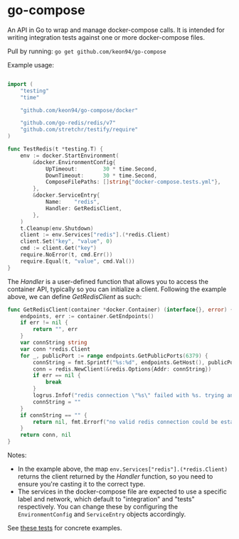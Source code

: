 # go-compose
An API in Go to wrap and manage docker-compose calls. It is intended for
writing integration tests against one or more docker-compose files.

Pull by running:
```go get github.com/keon94/go-compose```

Example usage:
```go

import (
	"testing"
	"time"

	"github.com/keon94/go-compose/docker"

	"github.com/go-redis/redis/v7"
	"github.com/stretchr/testify/require"
)

func TestRedis(t *testing.T) {
	env := docker.StartEnvironment(
		&docker.EnvironmentConfig{
			UpTimeout:        30 * time.Second,
			DownTimeout:      30 * time.Second,
			ComposeFilePaths: []string{"docker-compose.tests.yml"},
		},
		&docker.ServiceEntry{
			Name:    "redis",
			Handler: GetRedisClient,
		},
	)
	t.Cleanup(env.Shutdown)
	client := env.Services["redis"].(*redis.Client)
	client.Set("key", "value", 0)
	cmd := client.Get("key")
	require.NoError(t, cmd.Err())
	require.Equal(t, "value", cmd.Val())
}
```

The *Handler* is a user-defined function that allows you to access the container API, typically so you can initialize a client. Following the example above, we can define *GetRedisClient* as such:

```go
func GetRedisClient(container *docker.Container) (interface{}, error) {
	endpoints, err := container.GetEndpoints()
	if err != nil {
		return "", err
	}
	var connString string
	var conn *redis.Client
	for _, publicPort := range endpoints.GetPublicPorts(6379) {
		connString = fmt.Sprintf("%s:%d", endpoints.GetHost(), publicPort)
		conn = redis.NewClient(&redis.Options{Addr: connString})
		if err == nil {
			break
		}
		logrus.Infof("redis connection \"%s\" failed with %s. trying another if available.", connString, err.Error())
		connString = ""
	}
	if connString == "" {
		return nil, fmt.Errorf("no valid redis connection could be establised")
	}
	return conn, nil
}
```

Notes:
* In the example above, the map ```env.Services["redis"].(*redis.Client)``` returns the client returned by the *Handler* function, so you need to ensure you're casting it to the correct type.
* The services in the docker-compose file are expected to use a specific label and network, which default to "integration" and "tests" respectively. You can change these by configuring the ```EnvironmentConfig``` and ```ServiceEntry``` objects accordingly.

See [these tests](test/) for concrete examples.
